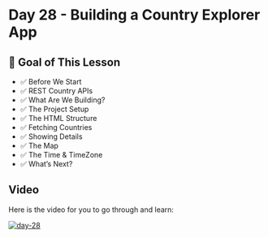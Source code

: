 # Day 28 - Building a Country Explorer App

## **🎯 Goal of This Lesson**

- ✅ Before We Start
- ✅ REST Country APIs
- ✅ What Are We Building?
- ✅ The Project Setup
- ✅ The HTML Structure
- ✅ Fetching Countries
- ✅ Showing Details
- ✅ The Map
- ✅ The Time & TimeZone
- ✅ What’s Next?

## Video

Here is the video for you to go through and learn:

[![day-28](./banner.png)](https://www.youtube.com/watch?v=jXS0VURNqxA "Video")
